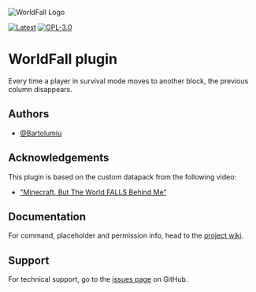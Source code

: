 
![WorldFall Logo](https://static.tr25.es/worldfall/banner/static.png)

[![Latest](https://img.shields.io/github/v/release/Bartolumiu/WorldFall)](RELEASE)
[![GPL-3.0](https://img.shields.io/github/license/Bartolumiu/WorldFall?&logo=github)](LICENSE)
# WorldFall plugin

Every time a player in survival mode moves to another block, the previous column disappears.

## Authors

- [@Bartolumiu](https://www.github.com/Bartolumiu)

## Acknowledgements

This plugin is based on the custom datapack from the following video:
 - ["Minecraft, But The World FALLS Behind Me"](https://www.youtube.com/watch?v=wlpbpwA5-nA)

## Documentation

For command, placeholder and permission info, head to the [project wiki](https://github.com/Bartolumiu/WorldFall/wiki).


## Support

For technical support, go to the [issues page](https://github.com/Bartolumiu/WorldFall/issues) on GitHub.

